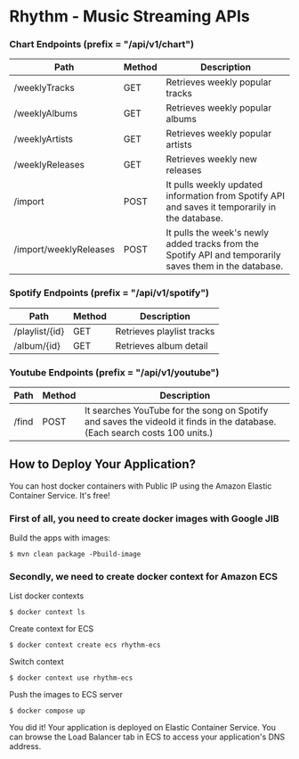 # Rhythm - Music Streaming APIs

### Chart Endpoints (prefix = "/api/v1/chart")

| Path                   | Method | Description                                                                                             |
|------------------------|--------|---------------------------------------------------------------------------------------------------------|
| /weeklyTracks          | GET    | Retrieves weekly popular tracks                                                                         |
| /weeklyAlbums          | GET    | Retrieves weekly popular albums                                                                         |
| /weeklyArtists         | GET    | Retrieves weekly popular artists                                                                        |
| /weeklyReleases        | GET    | Retrieves weekly new releases                                                                           |
| /import                | POST   | It pulls weekly updated information from Spotify API and saves it temporarily in the database.          |
| /import/weeklyReleases | POST   | It pulls the week's newly added tracks from the Spotify API and temporarily saves them in the database. |

### Spotify Endpoints (prefix = "/api/v1/spotify")

| Path           | Method | Description               |
|----------------|--------|---------------------------|
| /playlist/{id} | GET    | Retrieves playlist tracks |
| /album/{id}    | GET    | Retrieves album detail    |

### Youtube Endpoints (prefix = "/api/v1/youtube")

| Path  | Method | Description                                                                                                                |
|-------|--------|----------------------------------------------------------------------------------------------------------------------------|
| /find | POST   | It searches YouTube for the song on Spotify and saves the videoId it finds in the database. (Each search costs 100 units.) |

## How to Deploy Your Application?

You can host docker containers with Public IP using the Amazon Elastic Container Service.
It's free!

### First of all, you need to create docker images with Google JIB
Build the apps with images:
```shell
$ mvn clean package -Pbuild-image
```

### Secondly, we need to create docker context for Amazon ECS
List docker contexts
```shell
$ docker context ls
```

Create context for ECS
```shell
$ docker context create ecs rhythm-ecs
```

Switch context
```shell
$ docker context use rhythm-ecs
```

Push the images to ECS server
```shell
$ docker compose up
```

You did it! Your application is deployed on Elastic Container Service.
You can browse the Load Balancer tab in ECS to access your application's DNS address.